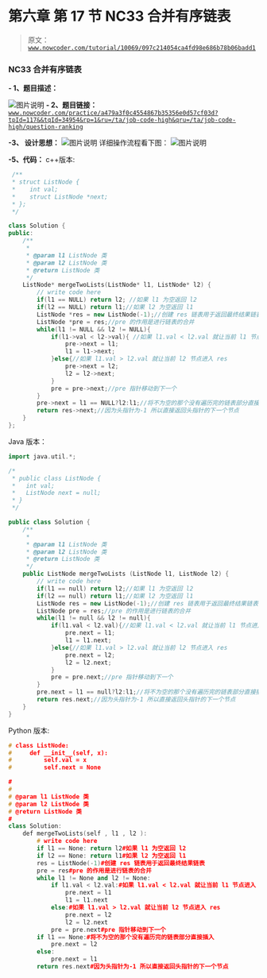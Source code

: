 # 第六章 第 17 节 NC33 合并有序链表

> 原文：[`www.nowcoder.com/tutorial/10069/097c214054ca4fd98e686b78b06badd1`](https://www.nowcoder.com/tutorial/10069/097c214054ca4fd98e686b78b06badd1)

### NC33 合并有序链表

**- 1、题目描述：**

![图片说明](img/496540649142f71f63ee63cd8b12057a.png "图片标题")
**- 2、题目链接：**
[`www.nowcoder.com/practice/a479a3f0c4554867b35356e0d57cf03d?tpId=117&&tqId=34954&rp=1&ru=/ta/job-code-high&qru=/ta/job-code-high/question-ranking`](https://www.nowcoder.com/practice/a479a3f0c4554867b35356e0d57cf03d?tpId=117&&tqId=34954&rp=1&ru=/ta/job-code-high&qru=/ta/job-code-high/question-ranking)

**-3、 设计思想：**
![图片说明](img/18407761b67ae08ebe7f25f30183ff70.png "图片标题")
详细操作流程看下图：
![图片说明](img/0dd6eba2a367cb8573e5fe82e3d32f81.png "图片标题")

**-5、代码：**
c++版本:

```cpp
 /**
 * struct ListNode {
 *    int val;
 *    struct ListNode *next;
 * };
 */

class Solution {
public:
    /**
     * 
     * @param l1 ListNode 类 
     * @param l2 ListNode 类 
     * @return ListNode 类
     */
    ListNode* mergeTwoLists(ListNode* l1, ListNode* l2) {
        // write code here
        if(l1 == NULL) return l2; //如果 l1 为空返回 l2
        if(l2 == NULL) return l1;//如果 l2 为空返回 l1
        ListNode *res = new ListNode(-1);//创建 res 链表用于返回最终结果链表
        ListNode *pre = res;//pre 的作用是进行链表的合并
        while(l1 != NULL && l2 != NULL){
            if(l1->val < l2->val){ //如果 l1.val < l2.val 就让当前 l1 节点进入 res
                pre->next = l1;
                l1 = l1->next;
            }else{//如果 l1.val > l2.val 就让当前 l2 节点进入 res
                pre->next = l2;
                l2 = l2->next;
            }
            pre = pre->next;//pre 指针移动到下一个
        }
        pre->next = l1 == NULL?l2:l1;//将不为空的那个没有遍历完的链表部分直接插入
        return res->next;//因为头指针为-1 所以直接返回头指针的下一个节点
    }
};

```

Java 版本：

```cpp
import java.util.*;

/*
 * public class ListNode {
 *   int val;
 *   ListNode next = null;
 * }
 */

public class Solution {
    /**
     * 
     * @param l1 ListNode 类 
     * @param l2 ListNode 类 
     * @return ListNode 类
     */
    public ListNode mergeTwoLists (ListNode l1, ListNode l2) {
        // write code here
        if(l1 == null) return l2;//如果 l1 为空返回 l2
        if(l2 == null) return l1;//如果 l2 为空返回 l1
        ListNode res = new ListNode(-1);//创建 res 链表用于返回最终结果链表
        ListNode pre = res;//pre 的作用是进行链表的合并
        while(l1 != null && l2 != null){
            if(l1.val < l2.val){//如果 l1.val < l2.val 就让当前 l1 节点进入 res
                pre.next = l1;
                l1 = l1.next;
            }else{//如果 l1.val > l2.val 就让当前 l2 节点进入 res
                pre.next = l2;
                l2 = l2.next;  
            }
            pre = pre.next;//pre 指针移动到下一个
        }
        pre.next = l1 == null?l2:l1;//将不为空的那个没有遍历完的链表部分直接插入
        return res.next;//因为头指针为-1 所以直接返回头指针的下一个节点
    }
}

```

Python 版本:

```cpp
# class ListNode:
#     def __init__(self, x):
#         self.val = x
#         self.next = None

#
# 
# @param l1 ListNode 类 
# @param l2 ListNode 类 
# @return ListNode 类
#
class Solution:
    def mergeTwoLists(self , l1 , l2 ):
        # write code here
        if l1 == None: return l2#如果 l1 为空返回 l2
        if l2 == None: return l1#如果 l2 为空返回 l1
        res = ListNode(-1)#创建 res 链表用于返回最终结果链表
        pre = res#pre 的作用是进行链表的合并
        while l1 != None and l2 != None:
            if l1.val < l2.val:#如果 l1.val < l2.val 就让当前 l1 节点进入 res
                pre.next = l1
                l1 = l1.next
            else:#如果 l1.val > l2.val 就让当前 l2 节点进入 res
                pre.next = l2
                l2 = l2.next
            pre = pre.next#pre 指针移动到下一个
        if l1 == None:#将不为空的那个没有遍历完的链表部分直接插入
            pre.next = l2
        else:
            pre.next = l1
        return res.next#因为头指针为-1 所以直接返回头指针的下一个节点

```